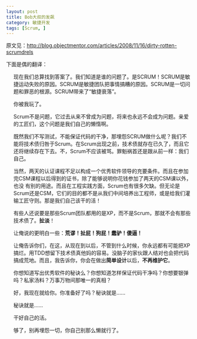 ```yaml
---
layout: post
title: Bob大叔的发飙
category: 敏捷开发
tags: [Scrum, ]
---
```

原文见：http://blog.objectmentor.com/articles/2008/11/16/dirty-rotten-scrumdrels

下面是偶的翻译：
<div style="margin-left: 20px;">

现在我们总算找到答案了。我们知道是谁的问题了。是SCRUM！SCRUM是敏捷运动失败的原因。SCRUM是敏捷团队把事情搞糟的原因。SCRUM是一切问题和罪恶的根源。SCRUM带来了“敏捷衰落”。

你被我玩了。

Scrum不是问题，它过去从来不曾成为问题，将来也永远不会成为问题。亲爱的工匠们，这个问题是我们自己的懒惰啊。

既然我们不写测试，不能保证代码的干净，那埋怨SCRUM做什么呢？我们不能将技术债归咎于Scrum。在Scrum出现之前，技术债就存在已久了，而且它还将继续存在下去。不，Scrum不应该被骂。罪魁祸首还是跟从前一样：我们自己。

当然，两天的认证课程不足以构成一个优秀软件领导的充要条件。而且在参加完CSM课程以后得到的证书，除了能够说明你花钱参加了两天的CSM课以外，也没
有别的用途。而且在工程实践方面，Scrum也有很多欠缺。但无论是Scrum还是CSM，它们的目的都不是从我们中间培养出工程师，或是给我们灌输工匠守则。那是我们自己该干的活！

有些人还说要是那些Scrum团队都用的是XP，而不是Scrum，那就不会有那些技术债了。<strong>扯淡</strong>！

让俺说的更明白一些：<strong>荒谬！扯屁！狗屁！蠢驴！傻逼！</strong>

让俺告诉你们，在这，从现在到以后，不管到什么时候，你永远都有可能把XP搞烂。用TDD想留下技术债真他妈的容易。没脑子的家伙跟人结对也会把代码搞成荒地。而且，我告诉你，你会在做出<strong>简单设计</strong>以后，<strong>不再维护它</strong>。

你想知道写出优秀软件的秘诀么？你想知道怎样保证代码干净吗？你想要银弹吗？私家汤料？万事万物间那唯一的真相？

好，我现在就给你。你准备好了吗？秘诀就是……

秘诀就是……

干好自己的活。

够了，别再埋怨一切，你自己别那么懒就行了。

